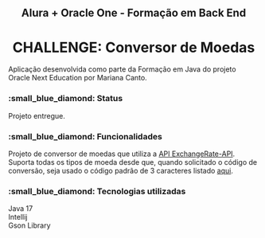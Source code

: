 <h2 align="center"> Alura + Oracle One - Formação em Back End  </h2>
<h1 align="center"> CHALLENGE: Conversor de Moedas </h1>

Aplicação desenvolvida como parte da Formação em Java do projeto Oracle Next Education por Mariana Canto.

<h3>:small_blue_diamond: Status </h3>
Projeto entregue.

<h3>:small_blue_diamond: Funcionalidades </h3>
Projeto de conversor de moedas que utiliza a <a href="www.exchangerate-api.com/docs/overview">API ExchangeRate-API</a>.
Suporta todas os tipos de moeda desde que, quando solicitado o código de conversão, seja usado o código padrão de 3 caracteres listado <a href="https://www.exchangerate-api.com/docs/supported-currencies">aqui</a>.

<h3>:small_blue_diamond: Tecnologias utilizadas </h3>
Java 17
<br>Intellij
<br>Gson Library
